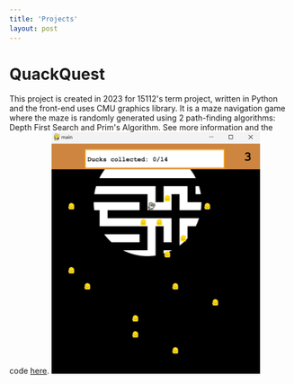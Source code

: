 ```yaml
---
title: 'Projects'
layout: post 
---
```


# QuackQuest
This project is created in 2023 for 15112's term project, written in Python and the front-end uses CMU graphics library. It is a maze navigation game where the maze is randomly generated using 2 path-finding algorithms: Depth First Search and Prim's Algorithm. See more information and the code [here](https://github.com/yswcyswc/15112TermProject).
<img src="/assets/tpdemo.png" alt="Image description" width="371" height="430">


